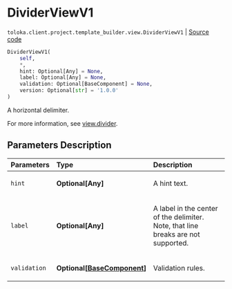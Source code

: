 # DividerViewV1
`toloka.client.project.template_builder.view.DividerViewV1` | [Source code](https://github.com/Toloka/toloka-kit/blob/v1.2.3/src/client/project/template_builder/view.py#L170)

```python
DividerViewV1(
    self,
    *,
    hint: Optional[Any] = None,
    label: Optional[Any] = None,
    validation: Optional[BaseComponent] = None,
    version: Optional[str] = '1.0.0'
)
```

A horizontal delimiter.


For more information, see [view.divider](https://toloka.ai/docs/template-builder/reference/view.divider).

## Parameters Description

| Parameters | Type | Description |
| :----------| :----| :-----------|
`hint`|**Optional\[Any\]**|<p>A hint text.</p>
`label`|**Optional\[Any\]**|<p>A label in the center of the delimiter. Note, that line breaks are not supported.</p>
`validation`|**Optional\[[BaseComponent](toloka.client.project.template_builder.base.BaseComponent.md)\]**|<p>Validation rules.</p>
